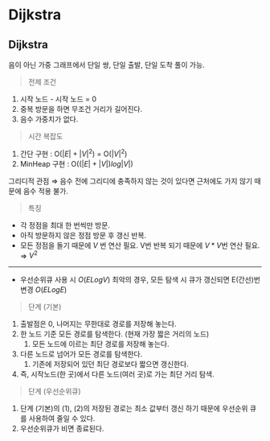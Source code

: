 # Dijkstra

## Dijkstra

음이 아닌 가중 그래프에서 단일 쌍, 단일 출발, 단일 도착 풀이 가능.

> 전제 조건

1. 시작 노드 - 시작 노드 = 0
2. 중복 방문을 하면 무조건 거리가 길어진다.
3. 음수 가중치가 없다.

> 시간 복잡도

1. 간단 구현 : O($|E|+|V|^2$) = O($|V|^2$)
2. MinHeap 구현 : O($(|E|+|V|) log |V|$)

그리디적 관점 ⇒ 음수 전에 그리디에 충족하지 않는 것이 있다면 근처에도 가지 않기 때문에 음수 적용 불가.

> 특징

- 각 정점을 최대 한 번씩만 방문.
- 아직 방문하지 않은 정점 방문 후 갱신 반복.
- 모든 정점을 돌기 때문에 $V$ 번 연산 필요.
V번 반복 되기 때문에 $V*V$번 연산 필요. ⇒ $V^2$

---

- 우선순위큐 사용 시 $O(ELogV)$
최악의 경우, 모든 탐색 시 큐가 갱신되면 E(간선)번 변경 $O(ELogE)$

> 단계 (기본)

1. 출발점은 0, 나머지는 무한대로 경로를 저장해 놓는다.
2. 한 노드 기준 모든 경로를 탐색한다. (현재 가장 짧은 거리의 노드)
    1. 모든 노드에 이르는 최단 경로를 저장해 놓는다.
3. 다른 노드로 넘어가 모든 경로를 탐색한다.
    1. 기존에 저장되어 있던 최단 경로보다 짧으면 갱신한다.
4. 즉, 시작노드(한 곳)에서 다른 노드(여러 곳)로 가는 최단 거리 탐색.

> 단계 (우선순위큐)

1. 단계 (기본)의 (1), (2)의 저장된 경로는
최소 값부터 갱신 하기 때문에 우선순위 큐를 사용하여 줄일 수 있다.
2. 우선순위큐가 비면 종료된다.